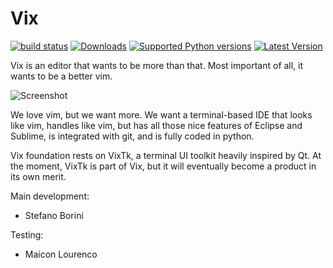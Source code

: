 # Vix
[![build status](https://travis-ci.org/stefanoborini/vix.svg?branch=master)](https://travis-ci.org/stefanoborini/vix.svg?branch=master)
[![Downloads](https://pypip.in/download/vix/badge.png)](https://pypi.python.org/pypi/vix/)
[![Supported Python versions](https://pypip.in/py_versions/vix/badge.png)](https://pypi.python.org/pypi/vix/)
[![Latest Version](https://pypip.in/version/vix/badge.png)](https://pypi.python.org/pypi/vix/)

Vix is an editor that wants to be more than that. Most important of all, 
it wants to be a better vim.

![Screenshot](http://i.imgur.com/Cpt8LSX.png)

We love vim, but we want more. We want a terminal-based IDE that looks like vim,
handles like vim, but has all those nice features of Eclipse and Sublime, is
integrated with git, and is fully coded in python. 

Vix foundation rests on VixTk, a terminal UI toolkit heavily inspired by Qt.
At the moment, VixTk is part of Vix, but it will eventually become a product 
in its own merit.

Main development:
- Stefano Borini

Testing:
- Maicon Lourenco
